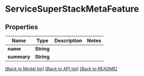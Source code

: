 # ServiceSuperStackMetaFeature

## Properties

Name | Type | Description | Notes
------------ | ------------- | ------------- | -------------
**name** | **String** |  | 
**summary** | **String** |  | 

[[Back to Model list]](../README.md#documentation-for-models) [[Back to API list]](../README.md#documentation-for-api-endpoints) [[Back to README]](../README.md)


